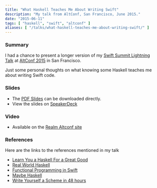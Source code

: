 ```yaml
---
title: "What Haskell Teaches Me About Writing Swift"
description: "My talk from AltConf, San Francisco, June 2015."
date: "2015-06-11"
tags: [ "haskell", "swift", "altconf" ]
aliases: [ "/talks/what-haskell-teaches-me-about-writing-swift/" ]
---
```


### Summary

I had a chance to present a longer version of my
[Swift Summit Lightning Talk](http://abizern.org/talks/what-haskell-taught-me-about-swift/)
at [AltConf 2015](http://www.altconf.com) in San Francisco.

Just some personal thoughts on what knowing some Haskell teaches me about
writing Swift code.

### Slides

- The
  [PDF Slides](http://downloads.abizern.org/WhatHaskellTaughtMeAboutSwift.pdf)
  can be downloaded directly.
- View the slides on [SpeakerDeck](https://speakerdeck.com/abizern/what-haskell-teaches-me-about-writing-swift)

### Video

- Available on the [Realm Altconf site](https://realm.io/news/altconf-abizer-nasir-what-haskell-teaches-me-about-swift/)


### References

Here are the links to the references mentioned in my talk

- [Learn You a Haskell For a Great Good](http://learnyouahaskell.com)
- [Real World Haskell](http://book.realworldhaskell.org)
- [Functional Programming in Swift](http://www.objc.io/books/fpinswift/)
- [Maybe Haskell](https://gumroad.com/l/maybe-haskell/)
- [Write Yourself a Scheme in 48 hours](https://en.wikibooks.org/wiki/Write_Yourself_a_Scheme_in_48_Hours)
